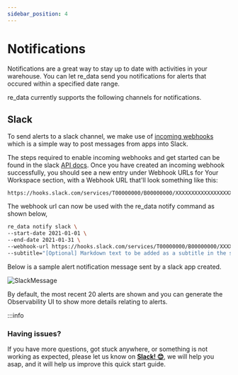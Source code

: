 ```yaml
---
sidebar_position: 4
---
```


# Notifications

Notifications are a great way to stay up to date with activities in your warehouse. You can let re_data send you notifications for alerts that occured within a specified date range.

re_data currently supports the following channels for notifications.

## Slack
To send alerts to a slack channel, we make use of [incoming webhooks](https://api.slack.com/messaging/webhooks) which is a simple way to post messages from apps into Slack.

The steps required to enable incoming webhooks and get started can be found in the slack [API docs](https://api.slack.com/messaging/webhooks#enable_webhooks). Once you have created an incoming webhook successfully, you should see a new entry under Webhook URLs for Your Workspace section, with a Webhook URL that'll look something like this:
```
https://hooks.slack.com/services/T00000000/B00000000/XXXXXXXXXXXXXXXXXXXXXXXX
```

The webhook url can now be used with the re_data notify command as shown below,

```bash
re_data notify slack \
--start-date 2021-01-01 \
--end-date 2021-01-31 \
--webhook-url https://hooks.slack.com/services/T00000000/B00000000/XXXXXXXXXXXXXXXXXXXXXXXX \
--subtitle="[Optional] Markdown text to be added as a subtitle in the slack message generated"
```

Below is a sample alert notification message sent by a slack app created.

![SlackMessage](/screenshots/notifications/slack_notification_message.png)

By default, the most recent 20 alerts are shown and you can generate the Observability UI to show more details relating to alerts.

:::info
### Having issues?
If you have more questions, got stuck anywhere, or something is not working as expected, please let us know on **[Slack! 😊](https://www.getre.io/slack)**, we will help you asap, and it will help us improve this quick start guide.